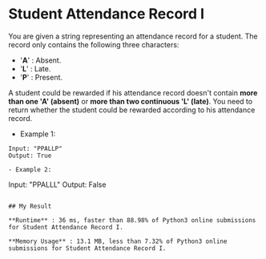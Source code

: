 # Student Attendance Record I

You are given a string representing an attendance record for a student. The record only contains the following three characters:

- '**A**' : Absent.
- '**L**' : Late.
- '**P**' : Present.

A student could be rewarded if his attendance record doesn't contain **more than one 'A' (absent)** or **more than two continuous 'L' (late)**.
You need to return whether the student could be rewarded according to his attendance record.

- Example 1:

```
Input: "PPALLP"
Output: True

- Example 2:

```
Input: "PPALLL"
Output: False
```

## My Result

**Runtime** : 36 ms, faster than 88.98% of Python3 online submissions for Student Attendance Record I.

**Memory Usage** : 13.1 MB, less than 7.32% of Python3 online submissions for Student Attendance Record I.
